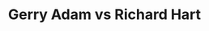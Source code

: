 ---
title: Gerry Adam vs Richard Hart
player1:
  name: Adam, Gerry
  percent: 77
  wins: 1
  losses: 2
player2:
  name: Hart, Richard
  percent: 81
  wins: 2
  losses: 1
games:
- player1:
    team: SK
    position: Second
    percent: 74
    win: 0
    loss: 1
  player2:
    team: 'ON'
    position: Third
    percent: 79
    win: 1
    loss: 0
  event: Brier
  year: 2007
  draw: Round Robin(9)
  score: ON 8 - SK 6
- player1:
    team: SK
    position: Second
    percent: 83
    win: 1
    loss: 0
  player2:
    team: 'ON'
    position: Third
    percent: 68
    win: 0
    loss: 1
  event: Brier
  year: 2008
  draw: Round Robin(11)
  score: ON 5 - SK 7
- player1:
    team: SK
    position: Second
    percent: 76
    win: 0
    loss: 1
  player2:
    team: 'ON'
    position: Third
    percent: 95
    win: 1
    loss: 0
  event: Brier
  year: 2008
  draw: Semi-Final(21)
  score: ON 8 - SK 7
- player1:
    team: SIMM
    position: Third
    percent: 80
    win: 0
    loss: 1
  player2:
    team: HOWA
    position: Third
    percent: 94
    win: 1
    loss: 0
  event: Trials (Men)
  year: 2009
  draw: Round Robin(4)
  score: HOWA 7 - SIMM 5
---